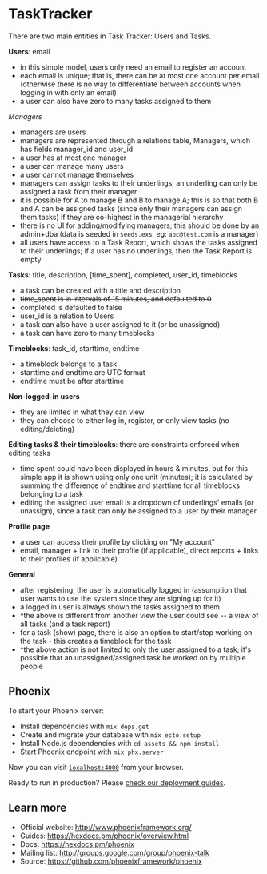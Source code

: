 # TaskTracker
There are two main entities in Task Tracker: Users and Tasks.

**Users**: email
- in this simple model, users only need an email to register an account
- each email is unique; that is, there can be at most one account per email 
(otherwise there is no way to differentiate between accounts when logging in with only an email)
- a user can also have zero to many tasks assigned to them

*Managers*
- managers are users
- managers are represented through a relations table, Managers, which has fields manager_id and user_id
- a user has at most one manager
- a user can manage many users
- a user cannot manage themselves
- managers can assign tasks to their underlings; an underling can only be assigned a task from their manager
- it is possible for A to manage B and B to manage A; this is so that both B and A can be assigned tasks (since only their managers can assign them tasks) if they are co-highest in the managerial hierarchy
- there is no UI for adding/modifying managers; this should be done by an admin+dba (data is seeded in `seeds.exs`, eg: `abc@test.com` is a manager)
- all users have access to a Task Report, which shows the tasks assigned to their underlings; if a user has no underlings, then the Task Report is empty

**Tasks**: title, description, [time_spent], completed, user_id, timeblocks
- a task can be created with a title and description
- ~~time_spent is in intervals of 15 minutes, and defaulted to 0~~
- completed is defaulted to false
- user_id is a relation to Users
- a task can also have a user assigned to it (or be unassigned)
- a task can have zero to many timeblocks

**Timeblocks**: task_id, starttime, endtime
- a timeblock belongs to a task
- starttime and endtime are UTC format
- endtime must be after starttime

**Non-logged-in users**
- they are limited in what they can view
- they can choose to either log in, register, or only view tasks (no editing/deleting)

**Editing tasks & their timeblocks**: there are constraints enforced when editing tasks
- time spent could have been displayed in hours & minutes, but for this simple app it is
shown using only one unit (minutes); it is calculated by summing the difference of endtime and starttime for all timeblocks belonging to a task
- editing the assigned user email is a dropdown of underlings' emails (or unassign), since a task can only be assigned to a user by their manager

**Profile page**
- a user can access their profile by clicking on "My account"
- email, manager + link to their profile (if applicable), direct reports + links to their profiles (if applicable)

**General**
- after registering, the user is automatically logged in (assumption that user wants to use the
system since they are signing up for it)
- a logged in user is always shown the tasks assigned to them
- ^the above is different from another view the user could see -- a view of all tasks (and a task report)
- for a task (show) page, there is also an option to start/stop working on the task - this creates a timeblock for the task
- ^the above action is not limited to only the user assigned to a task; it's possible that an unassigned/assigned task be worked on by multiple people



## Phoenix

To start your Phoenix server:

  * Install dependencies with `mix deps.get`
  * Create and migrate your database with `mix ecto.setup`
  * Install Node.js dependencies with `cd assets && npm install`
  * Start Phoenix endpoint with `mix phx.server`

Now you can visit [`localhost:4000`](http://localhost:4000) from your browser.

Ready to run in production? Please [check our deployment guides](https://hexdocs.pm/phoenix/deployment.html).

## Learn more

  * Official website: http://www.phoenixframework.org/
  * Guides: https://hexdocs.pm/phoenix/overview.html
  * Docs: https://hexdocs.pm/phoenix
  * Mailing list: http://groups.google.com/group/phoenix-talk
  * Source: https://github.com/phoenixframework/phoenix
